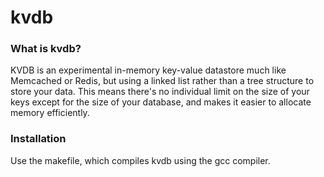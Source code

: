 # kvdb

### What is kvdb?

KVDB is an experimental in-memory key-value datastore much like Memcached or Redis, but using a linked list rather than a tree structure to store your data. This means there's no individual limit on the size of your keys except for the size of your database, and makes it easier to allocate memory efficiently.

### Installation

Use the makefile, which compiles kvdb using the gcc compiler. 